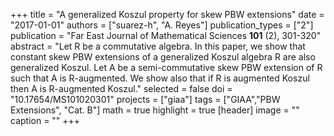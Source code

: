 +++
title = "A generalized Koszul property for skew PBW extensions"
date = "2017-01-01"
authors = ["suarez-h", "A. Reyes"]
publication_types = ["2"]
publication = "Far East Journal of Mathematical Sciences **101** (2), 301-320"
abstract = "Let R be a commutative algebra. In this paper, we show that constant skew PBW extensions of a generalized Koszul algebra R are also generalized Koszul. Let A be a semi-commutative skew PBW extension of R such that A is R-augmented. We show also that if R is augmented Koszul then A is R-augmented Koszul."
selected = false
doi = "10.17654/MS101020301"
projects = ["giaa"]
tags = ["GIAA","PBW Extensions", "Cat. B"]
math = true
highlight = true
[header]
image = ""
caption = ""
+++
